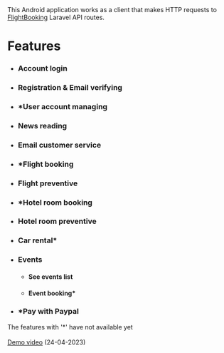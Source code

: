 <div>
  This Android application works as a client that makes HTTP requests to <a href="https://github.com/sssteveCA/Flight-booking">FlightBooking</a> Laravel API routes.
</div>
<div>
    <h1>Features</h1>
    <ul>
        <li><h3>Account login</h3></li>
        <li><h3>Registration & Email verifying</h3></li>
        <li>
            <h3>*User account managing</h3>
        </li>
        <li><h3>News reading</h3></li>
        <li><h3>Email customer service</h3></li>
        <li><h3>*Flight booking</h3></li>
        <li><h3>Flight preventive</h3></li>
        <li><h3>*Hotel room booking</h3></li>
        <li><h3>Hotel room preventive</h3></li>
        <li><h3>Car rental*</h3></li>
        <li>
            <h3>Events</h3>
            <ul>
                <li><h4>See events list</h4></li>
                <li><h4>Event booking*</h4></li>
            </ul>
        </li>
        <li><h3>*Pay with Paypal</h3></li>
    </ul>
</div>
<div>The features with '*' have not available yet</div>
<br>
<div>
  <a href="https://user-images.githubusercontent.com/95185311/234084026-3fc245a1-4f85-471f-8ad9-dcd5881bc3ec.webm">Demo video</a> (24-04-2023)
</div>

